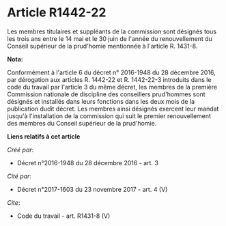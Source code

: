 # Article R1442-22

Les membres titulaires et suppléants de la commission sont désignés tous les trois ans entre le 14 mai et le 30 juin de
l'année du renouvellement du Conseil supérieur de la prud'homie mentionnée à l'article R. 1431-8.

**Nota:**

Conformément à l'article 6 du décret n° 2016-1948 du 28 décembre 2016, par dérogation aux articles R. 1442-22 et R. 1442-22-3
introduits dans le code du travail par l'article 3 du même décret, les membres de la première Commission nationale de
discipline des conseillers prud'hommes sont désignés et installés dans leurs fonctions dans les deux mois de la publication
dudit décret. Les membres ainsi désignés exercent leur mandat jusqu'à l'installation de la commission qui suit le premier
renouvellement des membres du Conseil supérieur de la prud'homie.

**Liens relatifs à cet article**

_Créé par_:

  - Décret n°2016-1948 du 28 décembre 2016 - art. 3

_Cité par_:

  - Décret n°2017-1603 du 23 novembre 2017 - art. 4 (V)

_Cite_:

  - Code du travail - art. R1431-8 (V)
